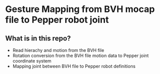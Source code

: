 # Gesture Mapping from BVH mocap file to Pepper robot joint

## What is in this repo?
- Read hierachy and motion from the BVH file
- Rotation conversion from the BVH file motion data to Pepper joint coordinate system
- Mapping joint between BVH file to Pepper robot definitions